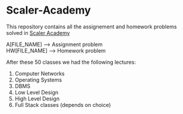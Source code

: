 # Scaler-Academy

This repository contains all the assignement and homework problems solved in [Scaler Academy](https://www.scaler.com/) <br />

A[FILE_NAME] --> Assignment problem <br />
HW[FILE_NAME] --> Homework problem


After these 50 classes we had the following lectures:

1) Computer Networks
2) Operating Systems
3) DBMS
4) Low Level Design
5) High Level Design
6) Full Stack classes (depends on choice)



